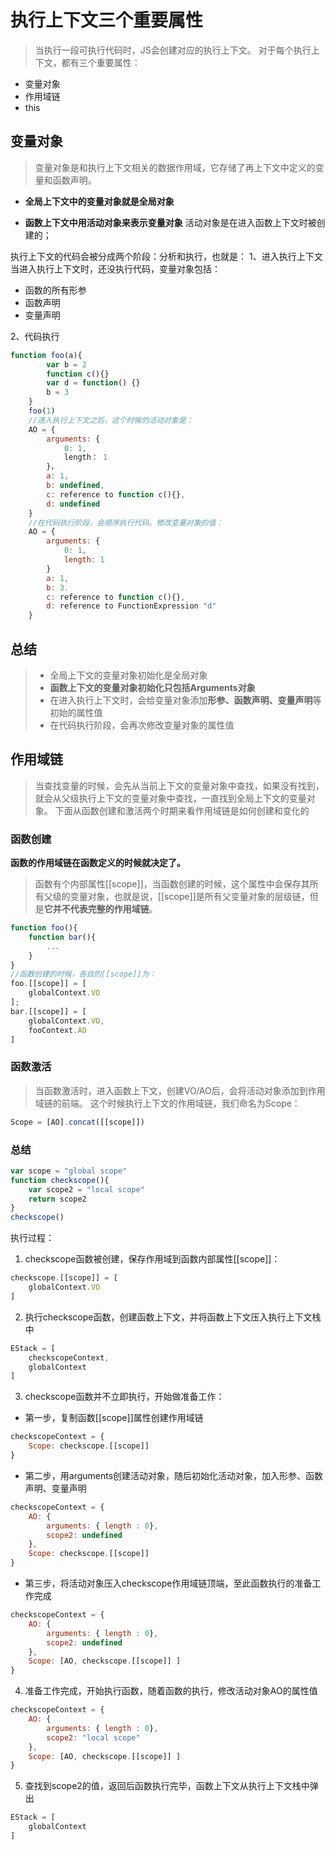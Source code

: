 # 执行上下文三个重要属性

>当执行一段可执行代码时，JS会创建对应的执行上下文。
对于每个执行上下文，都有三个重要属性：

 - 变量对象
 - 作用域链
 - this

## 变量对象
>变量对象是和执行上下文相关的数据作用域，它存储了再上下文中定义的变量和函数声明。

 - **全局上下文中的变量对象就是全局对象**

 - **函数上下文中用活动对象来表示变量对象**
活动对象是在进入函数上下文时被创建的；

执行上下文的代码会被分成两个阶段：分析和执行，也就是：
1、进入执行上下文
当进入执行上下文时，还没执行代码，变量对象包括：

 - 函数的所有形参
 - 函数声明
 - 变量声明


2、代码执行
```js
function foo(a){
	    var b = 2
	    function c(){}
	    var d = function() {}
	    b = 3
    }
    foo(1)
    //进入执行上下文之后，这个时候的活动对象是：
    AO = {
	    arguments: {
		    0: 1,
		    length： 1
	    }，
	    a: 1,
	    b: undefined,
	    c: reference to function c(){},
	    d: undefined
	}
	//在代码执行阶段，会顺序执行代码，修改变量对象的值：
	AO = {
		arguments: {
			0: 1,
			length: 1
		}
		a: 1,
		b: 3.
		c: reference to function c(){},
		d: reference to FunctionExpression "d"
	} 
```

## 总结

> * 全局上下文的变量对象初始化是全局对象
> * **函数上下文的变量对象初始化只包括Arguments对象**
> * 在进入执行上下文时，会给变量对象添加**形参、函数声明、变量声明**等初始的属性值
> * 在代码执行阶段，会再次修改变量对象的属性值


## 作用域链

> 当查找变量的时候，会先从当前上下文的变量对象中查找，如果没有找到，就会从父级执行上下文的变量对象中查找，一直找到全局上下文的变量对象。
> 下面从函数创建和激活两个时期来看作用域链是如何创建和变化的

### 函数创建
**函数的作用域链在函数定义的时候就决定了。**
> 函数有个内部属性[[scope]]，当函数创建的时候，这个属性中会保存其所有父级的变量对象，也就是说，[[scope]]是所有父变量对象的层级链，但是**它并不代表完整的作用域链**。
```js
function foo(){
	function bar(){
		...
	}
}
//函数创建的时候，各自的[[scope]]为：
foo.[[scope]] = [
	globalContext.VO
];
bar.[[scope]] = [
	globalContext.VO,
	fooContext.AO
]
```
### 函数激活
>当函数激活时，进入函数上下文，创建VO/AO后，会将活动对象添加到作用域链的前端。
>这个时候执行上下文的作用域链，我们命名为Scope：
```js
Scope = [AO].concat([[scope]])
```
### 总结
```js
var scope = "global scope"
function checkscope(){
	var scope2 = "local scope"
	return scope2
}
checkscope()
```
执行过程：

 1. checkscope函数被创建，保存作用域到函数内部属性[[scope]]：
```js 
checkscope.[[scope]] = [
	globalContext.VO
]
```
 2. 执行checkscope函数，创建函数上下文，并将函数上下文压入执行上下文栈中
```js
EStack = [
	checkscopeContext,
	globalContext
]
```
3. checkscope函数并不立即执行，开始做准备工作：
- 第一步，复制函数[[scope]]属性创建作用域链
```js
checkscopeContext = {
	Scope: checkscope.[[scope]]
}
```
- 第二步，用arguments创建活动对象，随后初始化活动对象，加入形参、函数声明、变量声明
```js
checkscopeContext = {
	AO: {
		arguments: { length : 0},
		scope2: undefined
	},
	Scope: checkscope.[[scope]]
}
```
- 第三步，将活动对象压入checkscope作用域链顶端，至此函数执行的准备工作完成
```js
checkscopeContext = {
	AO: {
		arguments: { length : 0},
		scope2: undefined
	},
	Scope: [AO, checkscope.[[scope]] ]
}
```
4. 准备工作完成，开始执行函数，随着函数的执行，修改活动对象AO的属性值
```js
checkscopeContext = {
	AO: {
		arguments: { length : 0},
		scope2: "local scope"
	},
	Scope: [AO, checkscope.[[scope]] ]
}
```
5. 查找到scope2的值，返回后函数执行完毕，函数上下文从执行上下文栈中弹出
```js
EStack = [
	globalContext
]
```


<!--stackedit_data:
eyJoaXN0b3J5IjpbODMxMzM1MjkwLC0xODM0MTk4MzcyLC01Nz
Q5MTcyODQsMTc1NzYyNTAyNF19
-->